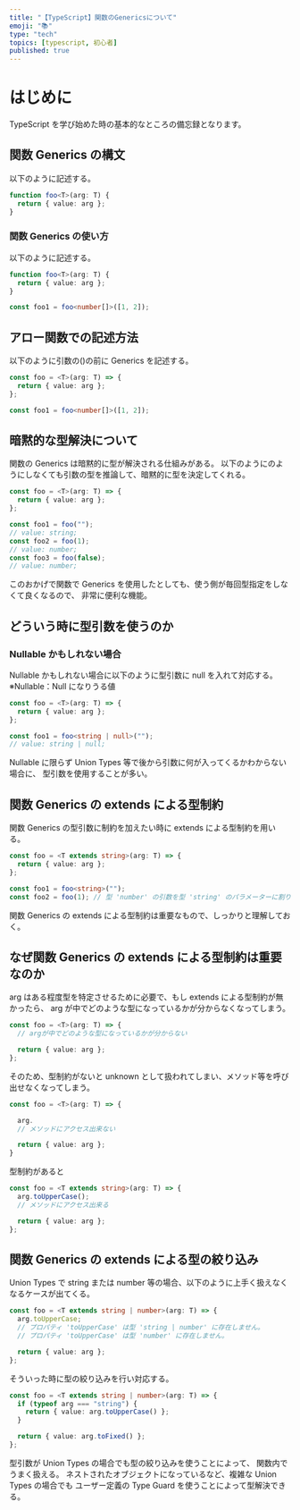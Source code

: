 ```yaml
---
title: "【TypeScript】関数のGenericsについて"
emoji: "📚"
type: "tech"
topics: [typescript, 初心者]
published: true
---
```


# はじめに

TypeScript を学び始めた時の基本的なところの備忘録となります。

## 関数 Generics の構文

以下のように記述する。

```ts
function foo<T>(arg: T) {
  return { value: arg };
}
```

### 関数 Generics の使い方

以下のように記述する。

```ts
function foo<T>(arg: T) {
  return { value: arg };
}

const foo1 = foo<number[]>([1, 2]);
```

## アロー関数での記述方法

以下のように引数の()の前に Generics を記述する。

```ts
const foo = <T>(arg: T) => {
  return { value: arg };
};

const foo1 = foo<number[]>([1, 2]);
```

## 暗黙的な型解決について

関数の Generics は暗黙的に型が解決される仕組みがある。 以下のように<string>のようにしなくても引数の型を推論して、暗黙的に型を決定してくれる。

```ts
const foo = <T>(arg: T) => {
  return { value: arg };
};

const foo1 = foo("");
// value: string;
const foo2 = foo(1);
// value: number;
const foo3 = foo(false);
// value: number;
```

このおかげで関数で Generics を使用したとしても、使う側が毎回型指定をしなくて良くなるので、 非常に便利な機能。

## どういう時に型引数を使うのか

### Nullable かもしれない場合

Nullable かもしれない場合に以下のように型引数に null を入れて対応する。 ※Nullable：Null になりうる値

```ts
const foo = <T>(arg: T) => {
  return { value: arg };
};

const foo1 = foo<string | null>("");
// value: string | null;
```

Nullable に限らず Union Types 等で後から引数に何が入ってくるかわからない場合に、 型引数を使用することが多い。

## 関数 Generics の extends による型制約

関数 Generics の型引数に制約を加えたい時に extends による型制約を用いる。

```ts
const foo = <T extends string>(arg: T) => {
  return { value: arg };
};

const foo1 = foo<string>("");
const foo2 = foo(1); // 型 'number' の引数を型 'string' のパラメーターに割り当てることはできません。
```

関数 Generics の extends による型制約は重要なもので、しっかりと理解しておく。

## なぜ関数 Generics の extends による型制約は重要なのか

arg はある程度型を特定させるために必要で、もし extends による型制約が無かったら、 arg が中でどのような型になっているかが分からなくなってしまう。

```ts
const foo = <T>(arg: T) => {
  // argが中でどのような型になっているかが分からない

  return { value: arg };
};
```

そのため、型制約がないと unknown として扱われてしまい、メソッド等を呼び出せなくなってしまう。

```ts
const foo = <T>(arg: T) => {

  arg.
  // メソッドにアクセス出来ない

  return { value: arg };
}
```

型制約があると

```ts
const foo = <T extends string>(arg: T) => {
  arg.toUpperCase();
  // メソッドにアクセス出来る

  return { value: arg };
};
```

## 関数 Generics の extends による型の絞り込み

Union Types で string または number 等の場合、以下のように上手く扱えなくなるケースが出てくる。

```ts
const foo = <T extends string | number>(arg: T) => {
  arg.toUpperCase;
  // プロパティ 'toUpperCase' は型 'string | number' に存在しません。
  // プロパティ 'toUpperCase' は型 'number' に存在しません。

  return { value: arg };
};
```

そういった時に型の絞り込みを行い対応する。

```ts
const foo = <T extends string | number>(arg: T) => {
  if (typeof arg === "string") {
    return { value: arg.toUpperCase() };
  }

  return { value: arg.toFixed() };
};
```

型引数が Union Types の場合でも型の絞り込みを使うことによって、 関数内でうまく扱える。
ネストされたオブジェクトになっているなど、複雑な Union Types の場合でも ユーザー定義の Type Guard を使うことによって型解決できる。
